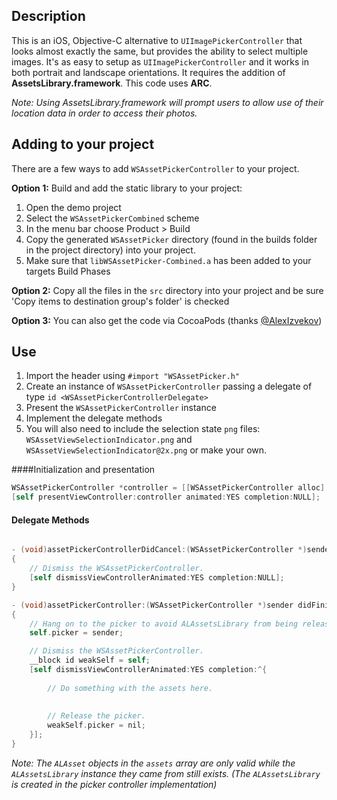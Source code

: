## Description

This is an iOS, Objective-C alternative to `UIImagePickerController` that looks almost exactly the same, but provides the ability to select multiple images. It's as easy to setup as `UIImagePickerController` and it works in both portrait and landscape orientations. It requires the addition of **AssetsLibrary.framework**. This code uses **ARC**.

*Note: Using AssetsLibrary.framework will prompt users to allow use of their location data in order to access their photos.*

## Adding to your project

There are a few ways to add `WSAssetPickerController` to your project. 

**Option 1:** Build and add the static library to your project:

1. Open the demo project
2. Select the `WSAssetPickerCombined` scheme
3. In the menu bar choose Product > Build
5. Copy the generated `WSAssetPicker` directory (found in the builds folder in the project directory) into your project.
6. Make sure that `libWSAssetPicker-Combined.a` has been added to your targets Build Phases
    
**Option 2:** 
Copy all the files in the `src` directory into your project and be sure 'Copy items to destination group's folder' is checked

**Option 3:**
You can also get the code via CocoaPods (thanks [@AlexIzvekov](https://github.com/AlexIzvekov))

## Use

1. Import the header using `#import "WSAssetPicker.h"`
2. Create an instance of `WSAssetPickerController` passing a delegate of type `id <WSAssetPickerControllerDelegate>`
3. Present the `WSAssetPickerController` instance
4. Implement the delegate methods
5. You will also need to include the selection state `png` files: `WSAssetViewSelectionIndicator.png` and `WSAssetViewSelectionIndicator@2x.png` or make your own.

####Initialization and presentation
```` objective-c
WSAssetPickerController *controller = [[WSAssetPickerController alloc] initWithDelegate:self];
[self presentViewController:controller animated:YES completion:NULL];
````

#### Delegate Methods
```` objective-c

- (void)assetPickerControllerDidCancel:(WSAssetPickerController *)sender
{
    // Dismiss the WSAssetPickerController.
    [self dismissViewControllerAnimated:YES completion:NULL];
}

- (void)assetPickerController:(WSAssetPickerController *)sender didFinishPickingMediaWithAssets:(NSArray *)assets
{
    // Hang on to the picker to avoid ALAssetsLibrary from being released (see note below).
    self.picker = sender;

    // Dismiss the WSAssetPickerController.
    __block id weakSelf = self;
    [self dismissViewControllerAnimated:YES completion:^{
        
        // Do something with the assets here.
        
        
        // Release the picker.
        weakSelf.picker = nil;
    }];
}

````

*Note: The `ALAsset` objects in the `assets` array are only valid while the `ALAssetsLibrary` instance they came from still exists.
(The `ALAssetsLibrary` is created in the picker controller implementation)*